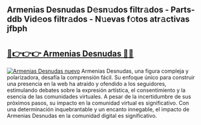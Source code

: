 ## Armenias Desnudas D𝚎sn𝚞dos filtr𝚊dos - Parts-ddb Vid𝚎os filtr𝚊dos - N𝚞evas f𝚘tos atr𝚊ctivas jfbph

# <h2><a href="http://mbdwlgj.tromn.icu/?c=Armenias+Desnudas">🔗👉👉👉 Armenias Desnudas 🔗🔗</a></h2>

[![Armenias Desnudas nuevo](https://i.imgur.com/pEAQMta.gif)](http://mbdwlgj.tromn.icu/?c=Armenias+Desnudas)
Armenias Desnudas, una figura compleja y polarizadora, desafía la comprensión fácil. Su enfoque único para construir una presencia en la web ha atraído y ofendido a los seguidores, estimulando debates sobre la expresión artística, el consentimiento y la esencia de las comunidades virtuales. A pesar de la incertidumbre de sus próximos pasos, su impacto en la comunidad virtual es significativo. Con una determinación inquebrantable y un encanto innegable, el impacto de Armenias Desnudas en la comunidad digital es significativo.

